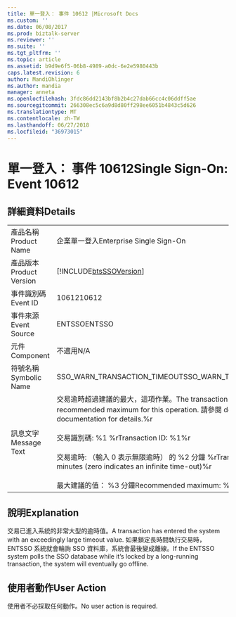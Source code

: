 ```yaml
---
title: 單一登入： 事件 10612 |Microsoft Docs
ms.custom: ''
ms.date: 06/08/2017
ms.prod: biztalk-server
ms.reviewer: ''
ms.suite: ''
ms.tgt_pltfrm: ''
ms.topic: article
ms.assetid: b9d9e6f5-06b8-4989-a0dc-6e2e5980443b
caps.latest.revision: 6
author: MandiOhlinger
ms.author: mandia
manager: anneta
ms.openlocfilehash: 3fdc86dd2143bf8b2b4c27dab66cc4c06ddff5ae
ms.sourcegitcommit: 266308ec5c6a9d8d80ff298ee6051b4843c5d626
ms.translationtype: MT
ms.contentlocale: zh-TW
ms.lasthandoff: 06/27/2018
ms.locfileid: "36973015"
---
```

# <a name="single-sign-on-event-10612"></a><span data-ttu-id="869a8-102">單一登入： 事件 10612</span><span class="sxs-lookup"><span data-stu-id="869a8-102">Single Sign-On: Event 10612</span></span>
## <a name="details"></a><span data-ttu-id="869a8-103">詳細資料</span><span class="sxs-lookup"><span data-stu-id="869a8-103">Details</span></span>  
  
|                 |                                                                                                                                                                                                                                                                                 |
|-----------------|---------------------------------------------------------------------------------------------------------------------------------------------------------------------------------------------------------------------------------------------------------------------------------|
|  <span data-ttu-id="869a8-104">產品名稱</span><span class="sxs-lookup"><span data-stu-id="869a8-104">Product Name</span></span>   |                                                                                                                            <span data-ttu-id="869a8-105">企業單一登入</span><span class="sxs-lookup"><span data-stu-id="869a8-105">Enterprise Single Sign-On</span></span>                                                                                                                            |
| <span data-ttu-id="869a8-106">產品版本</span><span class="sxs-lookup"><span data-stu-id="869a8-106">Product Version</span></span> |                                                                                                           [!INCLUDE[btsSSOVersion](../includes/btsssoversion-md.md)]                                                                                                            |
|    <span data-ttu-id="869a8-107">事件識別碼</span><span class="sxs-lookup"><span data-stu-id="869a8-107">Event ID</span></span>     |                                                                                                                                      <span data-ttu-id="869a8-108">10612</span><span class="sxs-lookup"><span data-stu-id="869a8-108">10612</span></span>                                                                                                                                      |
|  <span data-ttu-id="869a8-109">事件來源</span><span class="sxs-lookup"><span data-stu-id="869a8-109">Event Source</span></span>   |                                                                                                                                     <span data-ttu-id="869a8-110">ENTSSO</span><span class="sxs-lookup"><span data-stu-id="869a8-110">ENTSSO</span></span>                                                                                                                                      |
|    <span data-ttu-id="869a8-111">元件</span><span class="sxs-lookup"><span data-stu-id="869a8-111">Component</span></span>    |                                                                                                                                       <span data-ttu-id="869a8-112">不適用</span><span class="sxs-lookup"><span data-stu-id="869a8-112">N/A</span></span>                                                                                                                                       |
|  <span data-ttu-id="869a8-113">符號名稱</span><span class="sxs-lookup"><span data-stu-id="869a8-113">Symbolic Name</span></span>  |                                                                                                                          <span data-ttu-id="869a8-114">SSO_WARN_TRANSACTION_TIMEOUT</span><span class="sxs-lookup"><span data-stu-id="869a8-114">SSO_WARN_TRANSACTION_TIMEOUT</span></span>                                                                                                                           |
|  <span data-ttu-id="869a8-115">訊息文字</span><span class="sxs-lookup"><span data-stu-id="869a8-115">Message Text</span></span>   | <span data-ttu-id="869a8-116">交易逾時超過建議的最大，這項作業。</span><span class="sxs-lookup"><span data-stu-id="869a8-116">The transaction time-out exceeds the recommended maximum for this operation.</span></span> <span data-ttu-id="869a8-117">請參閱 details.%r 文件</span><span class="sxs-lookup"><span data-stu-id="869a8-117">See documentation for details.%r</span></span><br /><br /> <span data-ttu-id="869a8-118">交易識別碼: %1 %r</span><span class="sxs-lookup"><span data-stu-id="869a8-118">Transaction ID: %1%r</span></span><br /><br /> <span data-ttu-id="869a8-119">交易逾時: （輸入 0 表示無限逾時） 的 %2 分鐘 %r</span><span class="sxs-lookup"><span data-stu-id="869a8-119">Transaction time-out: %2 minutes (zero indicates an infinite time-out)%r</span></span><br /><br /> <span data-ttu-id="869a8-120">最大建議的值： %3 分鐘</span><span class="sxs-lookup"><span data-stu-id="869a8-120">Recommended maximum: %3 minutes</span></span> |
  
## <a name="explanation"></a><span data-ttu-id="869a8-121">說明</span><span class="sxs-lookup"><span data-stu-id="869a8-121">Explanation</span></span>  
 <span data-ttu-id="869a8-122">交易已進入系統的非常大型的逾時值。</span><span class="sxs-lookup"><span data-stu-id="869a8-122">A transaction has entered the system with an exceedingly large timeout value.</span></span> <span data-ttu-id="869a8-123">如果鎖定長時間執行交易時，ENTSSO 系統就會輪詢 SSO 資料庫，系統會最後變成離線。</span><span class="sxs-lookup"><span data-stu-id="869a8-123">If the ENTSSO system polls the SSO database while it’s locked by a long-running transaction, the system will eventually go offline.</span></span>  
  
## <a name="user-action"></a><span data-ttu-id="869a8-124">使用者動作</span><span class="sxs-lookup"><span data-stu-id="869a8-124">User Action</span></span>  
 <span data-ttu-id="869a8-125">使用者不必採取任何動作。</span><span class="sxs-lookup"><span data-stu-id="869a8-125">No user action is required.</span></span>